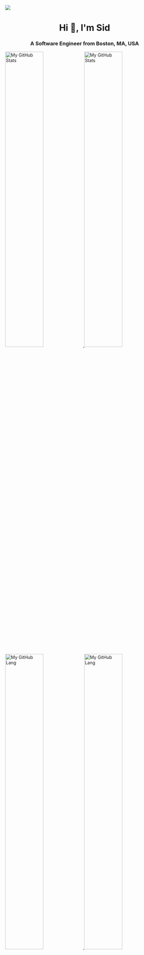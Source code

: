 [![](https://visitcount.itsvg.in/api?id=siddgh&label=Profile%20Views&color=1&icon=6&pretty=true)](https://visitcount.itsvg.in)
<h1 align="center">Hi 👋, I'm Sid</h1>
<h3 align="center">A Software Engineer from Boston, MA, USA</h3>

<a href="https://github.com/siddgh#gh-light-mode-only">
  <img src="https://github-readme-streak-stats.herokuapp.com/?user=Siddgh&show_icons=true&hide_border=true#gh-light-mode-only" alt="My GitHub Stats" style="width: 49%; height: auto;" />
</a>

<a href="https://github.com/siddgh#gh-dark-mode-only">
  <img src="https://github-readme-streak-stats.herokuapp.com/?user=Siddgh&show_icons=true&hide_border=true&theme=github_dark#gh-dark-mode-only" alt="My GitHub Stats" style="width: 49%; height: auto;" />
</a>

<a href="https://github.com/siddgh#gh-light-mode-only">
  <img src="https://github-readme-stats.vercel.app/api/top-langs/?username=Siddgh&include_all_commits=false&hide_border=true&count_private=false&layout=compact&show_icons=true#gh-light-mode-only" alt="My GitHub Lang" style="width: 49%; height: auto;" />
</a>

<a href="https://github.com/siddgh#gh-dark-mode-only">
  <img src="https://github-readme-stats.vercel.app/api/top-langs/?username=Siddgh&include_all_commits=false&hide_border=true&count_private=false&layout=compact&show_icons=true&theme=github_dark#gh-dark-mode-only" alt="My GitHub Lang" style="width: 49%; height: auto;" />
</a>


<br>
<a href="https://stackoverflow.com/users/6453977/siddhesh-dighe#gh-light-mode-only" target="_blank" >
  <img src="https://stackoverflow-card.vercel.app/?userID=6453977&showBorder=false" style="width: 49%; height: auto;" />
</a>
<a href="https://stackoverflow.com/users/6453977/siddhesh-dighe#gh-dark-mode-only" target="_blank" >
  <img src="https://stackoverflow-card.vercel.app/?userID=353337&theme=tomorrownightbright&showBorder=false" style="width: 49%; height: auto;"/>
</a>

<a href="https://stackoverflow.com/users/6453977/siddhesh-dighe#gh-light-mode-only" target="_blank" >
  <img src="https://leetcode.card.workers.dev/sidddgh17?theme=light&font=&extension=default" style="width: 49%; height: auto;"/>
</a>
<a href="https://stackoverflow.com/users/6453977/siddhesh-dighe#gh-dark-mode-only" target="_blank" >
  <img src="https://leetcode.card.workers.dev/sidddgh17?theme=dark&font=&extension=default" style="width: 49%; height: auto;"/>
</a>


#### Stalk me on

<a href="https://www.linkedin.com/in/siddheshdighe#gh-light-mode-only"><img src="https://github.com/dheereshagrwal/colored-icons/blob/master/public/logos/linkedin/linkedin.svg" alt="LinkedIn Icon" height="48"></a>
<a href="https://leetcode.com/u/sidddgh17#gh-light-mode-only"><img src="https://github.com/dheereshagrwal/colored-icons/blob/master/public/logos/leetcode/leetcode.png" alt="Leetcode Icon" height="48"></a>
<a href="https://stackoverflow.com/users/6453977/siddhesh-dighe#gh-light-mode-only"><img src="https://upload.wikimedia.org/wikipedia/commons/e/ef/Stack_Overflow_icon.svg" alt="StackOverFlow Icon" height="48"></a>
<a href="https://x.com/https://twitter.com/SiddsCodeBase#gh-light-mode-only"><img src="https://github.com/dheereshagrwal/colored-icons/blob/master/public/logos/x/x.svg" alt="X Icon" height="48"></a>

<a href="https://www.linkedin.com/in/siddheshdighe#gh-dark-mode-only"><img src="https://upload.wikimedia.org/wikipedia/commons/8/81/LinkedIn_icon.svg" alt="LinkedIn Icon" height="48"></a>
<a href="https://leetcode.com/u/sidddgh17#gh-dark-mode-only"><img src="https://github.com/dheereshagrwal/colored-icons/blob/master/public/logos/leetcode/leetcode-light.png" alt="Leetcode Icon" height="48"></a>
<a href="https://stackoverflow.com/users/6453977/siddhesh-dighe#gh-dark-mode-only"><img src="https://upload.wikimedia.org/wikipedia/commons/e/ef/Stack_Overflow_icon.svg" alt="StackOverFlow Icon" height="48"></a>
<a href="https://x.com/https://twitter.com/SiddsCodeBase#gh-dark-mode-only"><img src="https://github.com/dheereshagrwal/colored-icons/blob/master/public/logos/x/x-light.svg" alt="X Icon" height="48"></a>
